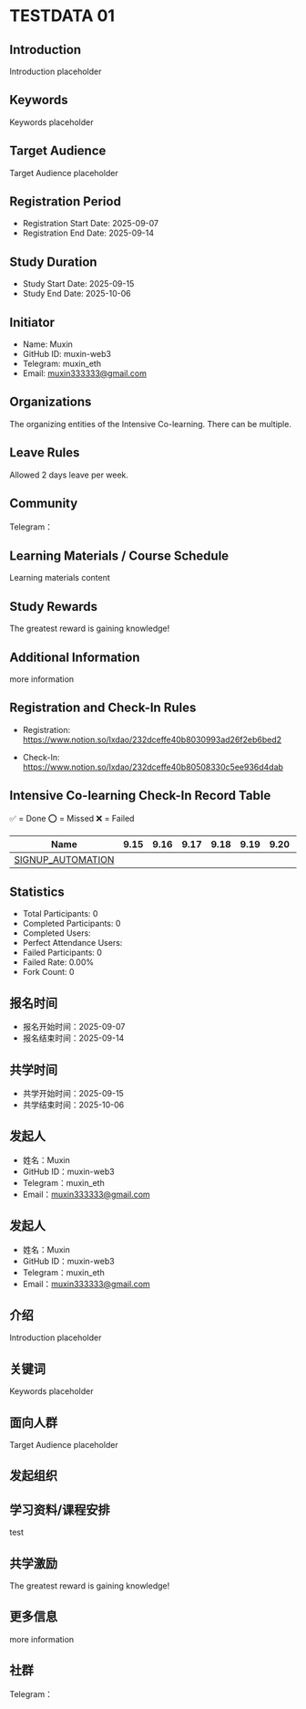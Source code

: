 # TESTDATA 01

## Introduction

Introduction placeholder

## Keywords

Keywords placeholder

## Target Audience

Target Audience placeholder

## Registration Period

- Registration Start Date: 2025-09-07
- Registration End Date: 2025-09-14

## Study Duration

- Study Start Date: 2025-09-15
- Study End Date: 2025-10-06

## Initiator

- Name: Muxin
- GitHub ID: muxin-web3
- Telegram: muxin_eth
- Email: muxin333333@gmail.com

## Organizations

The organizing entities of the Intensive Co-learning. There can be multiple. 

## Leave Rules

Allowed 2 days leave per week.

## Community

Telegram：

## Learning Materials / Course Schedule

Learning materials content

## Study Rewards

The greatest reward is gaining knowledge!

## Additional Information

more information

## Registration and Check-In Rules

- Registration: https://www.notion.so/lxdao/232dceffe40b8030993ad26f2eb6bed2

- Check-In: https://www.notion.so/lxdao/232dceffe40b80508330c5ee936d4dab

## Intensive Co-learning Check-In Record Table

✅ = Done ⭕️ = Missed ❌ = Failed

<!-- START_COMMIT_TABLE -->
| Name | 9.15 | 9.16 | 9.17 | 9.18 | 9.19 | 9.20 | 9.21 | 9.22 | 9.23 | 9.24 | 9.25 | 9.26 | 9.27 | 9.28 | 9.29 | 9.30 | 10.01 | 10.02 | 10.03 | 10.04 | 10.05 | 10.06 |
| ------------- | ---- | ---- | ---- | ---- | ---- | ---- | ---- | ---- | ---- | ---- | ---- | ---- | ---- | ---- | ---- | ---- | ---- | ---- | ---- | ---- | ---- | ---- |
| [SIGNUP_AUTOMATION](https://github.com/IntensiveCoLearning/TESTDATA_01/blob/main/SIGNUP_AUTOMATION.md) | | | | | | | | | | | | | | | | | | | | | | |
<!-- END_COMMIT_TABLE -->













<!-- STATISTICALDATA_START -->
## Statistics

- Total Participants: 0
- Completed Participants: 0
- Completed Users: 
- Perfect Attendance Users: 
- Failed Participants: 0
- Failed Rate: 0.00%
- Fork Count: 0
<!-- STATISTICALDATA_END -->


## 报名时间

- 报名开始时间：2025-09-07
- 报名结束时间：2025-09-14
## 共学时间

- 共学开始时间：2025-09-15
- 共学结束时间：2025-10-06
## 发起人

- 姓名：Muxin
- GitHub ID：muxin-web3
- Telegram：muxin_eth
- Email：muxin333333@gmail.com
## 发起人

- 姓名：Muxin
- GitHub ID：muxin-web3
- Telegram：muxin_eth
- Email：muxin333333@gmail.com

## 介绍

Introduction placeholder
## 关键词

Keywords placeholder
## 面向人群

Target Audience placeholder
## 发起组织




## 学习资料/课程安排

test


## 共学激励

The greatest reward is gaining knowledge!


## 更多信息

more information




## 社群

Telegram：
